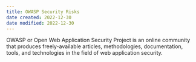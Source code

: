 ```yaml
---
title: OWASP Security Risks
date created: 2022-12-30
date modified: 2022-12-30
---
```


OWASP or Open Web Application Security Project is an online community that produces freely-available articles, methodologies, documentation, tools, and technologies in the field of web application security.
